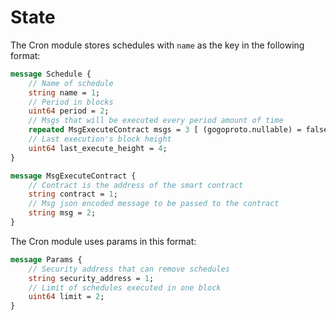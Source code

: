 # State

The Cron module stores schedules with `name` as the key in the following format:

```protobuf
message Schedule {
	// Name of schedule
	string name = 1;
	// Period in blocks
	uint64 period = 2;
	// Msgs that will be executed every period amount of time
	repeated MsgExecuteContract msgs = 3 [ (gogoproto.nullable) = false ];
	// Last execution's block height
	uint64 last_execute_height = 4;
}

message MsgExecuteContract {
	// Contract is the address of the smart contract
	string contract = 1;
	// Msg json encoded message to be passed to the contract
	string msg = 2;
}
```

The Cron module uses params in this format:
```protobuf
message Params {
	// Security address that can remove schedules
	string security_address = 1;
	// Limit of schedules executed in one block
	uint64 limit = 2;
}
```
